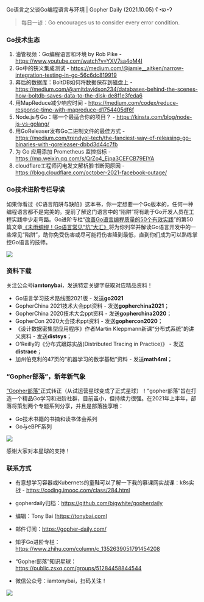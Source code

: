 Go语言之父谈Go编程语言与环境 | Gopher Daily (2021.10.05) ʕ◔ϖ◔ʔ

>每日一谚：Go encourages us to consider every error condition.

### Go技术生态

1. 油管视频：Go编程语言和环境 by Rob Pike - https://www.youtube.com/watch?v=YXV7sa4oM4I
2. Go中的狭义集成测试 - https://medium.com/@jamie__aitken/narrow-integration-testing-in-go-56c6dc819919
3. 幕后的数据库：BoltDB如何将数据保存到磁盘上 - https://medium.com/@amitdavidson234/databases-behind-the-scenes-how-boltdb-saves-data-to-the-disk-de8f1e3feda6
4. 用MapReduce减少响应时间 - https://medium.com/codex/reduce-response-time-with-mapreduce-d1754405df6f
5. Node.js与Go：哪一个最适合你的项目？ - https://kinsta.com/blog/node-js-vs-golang/
6. 用GoReleaser发布Go二进制文件的最佳方式 - https://medium.com/trendyol-tech/the-fanciest-way-of-releasing-go-binaries-with-goreleaser-dbbd3d44c7fb
7. 为 Go 应用添加 Prometheus 监控指标 - https://mp.weixin.qq.com/s/QrZo4_Ejpa3CEFCB79EIYA
8. cloudflare工程师闪电发文解析脸书断网原因 - https://blog.cloudflare.com/october-2021-facebook-outage/

### Go技术进阶专栏导读

如果你看过《C语言陷阱与缺陷》这本书，你一定想要一个Go版本的，任何一种编程语言都不是完美的。提前了解这门语言中的“陷阱”将有助于Go开发人员在工程实践中少走弯路。Go进阶专栏“[改善Go语⾔编程质量的50个有效实践](https://mp.weixin.qq.com/s/RThCEQOdytQxwrMP7XRTRw)”的第50篇文章[《未雨绸缪！Go语言常见“坑”大汇》](https://www.imooc.com/read/87/article/2480)将为你列举并解读Go语言开发中的一些常见“陷阱”，助你免受伤害或尽可能将伤害降到最低，直到你们成为可以熟练掌控Go语言的技师。

![](http://image.tonybai.com/img/202011/go-column-pgo-with-qr-and-text.png)


### 资料下载

关注公众号**iamtonybai**，发送特定关键字获取对应精品资料！

* Go语言学习技术路线图2021版 - 发送**go2021**
* GopherChina 2021技术大会ppt资料 - 发送**gopherchina2021**；
* GopherChina 2020技术大会ppt资料 - 发送**gopherchina2020**；
* GopherCon 2020大会技术ppt资料 - 发送**gophercon2020**；
* 《设计数据密集型应用程序》作者Martin Kleppmann新课“分布式系统”的讲义资料 - 发送**distsys**；
* O'Reilly的《分布式跟踪实战(Distributed Tracing in Practice)》 - 发送**distrace**；
* 加州伯克利的47页的“机器学习的数学基础”资料 - 发送**math4ml**；

### “Gopher部落”，新年新气象

[“Gopher部落”](https://mp.weixin.qq.com/s/jUqAL7hf2GmMun64BJufEA)正式转正（从试运营星球变成了正式星球）！“gopher部落”旨在打造一个精品Go学习和进阶社群，目前虽小，但持续力很强。在2021年上半年，部落将策划两个专题系列分享，并且是部落独享哦：

* Go技术书籍的书摘和读书体会系列
* Go与eBPF系列

![](http://image.tonybai.com/img/202103/gopher-tribe-zsxq-card.png)

感谢大家对本星球的支持！

### 联系方式

* 有意想学习容器或Kubernets的童鞋可以了解一下我的慕课网实战课：k8s实战 - https://coding.imooc.com/class/284.html
* gopherdaily归档：https://github.com/bigwhite/gopherdaily

* 编辑：Tony Bai (https://tonybai.com)
* 邮件订阅：https://gopher-daily.com/
* 知乎Go进阶专栏：https://www.zhihu.com/column/c_1352639051791454208
* “Gopher部落”知识星球：https://public.zsxq.com/groups/51284458844544
* 微信公众号：iamtonybai，扫码关注！

![](http://image.tonybai.com/img/202011/qrcode_for_iamtonybai.jpg)

